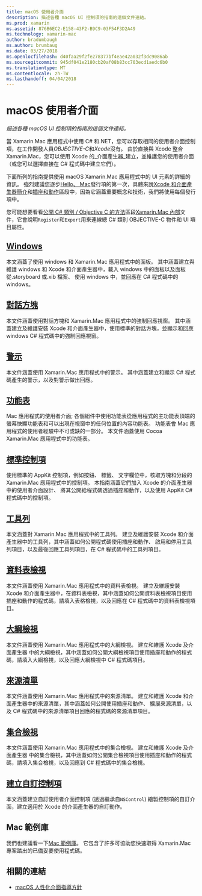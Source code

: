 ```yaml
---
title: macOS 使用者介面
description: 描述各種 macOS UI 控制項的指南的這個文件連結。
ms.prod: xamarin
ms.assetid: 876B6EC2-E158-43F2-B9C9-03F54F3D2A49
ms.technology: xamarin-mac
author: bradumbaugh
ms.author: brumbaug
ms.date: 03/27/2018
ms.openlocfilehash: d40faa29f2fe278377bf4eae42a032f3dc9086ab
ms.sourcegitcommit: 945df041e2180cb20af08b83cc703ecd1aedc6b0
ms.translationtype: MT
ms.contentlocale: zh-TW
ms.lasthandoff: 04/04/2018
---
```

# <a name="macos-user-interface"></a>macOS 使用者介面

_描述各種 macOS UI 控制項的指南的這個文件連結。_

當 Xamarin.Mac 應用程式中使用 C# 和.NET，您可以存取相同的使用者介面控制項，在工作開發人員*OBJECTIVE-C*和*Xcode*沒有。 由於直接與 Xcode 整合 Xamarin.Mac，您可以使用 Xcode 的_介面產生器_建立，並維護您的使用者介面 （或您可以選擇直接在 C# 程式碼中建立它們）。

下面所列的指南提供使用 macOS Xamarin.Mac 應用程式中的 UI 元素的詳細的資訊。 強烈建議您逐步[Hello、 Mac](~/mac/get-started/hello-mac.md)發行項的第一次，具體來說[Xcode 和介面產生器簡介](~/mac/get-started/hello-mac.md#Introduction_to_Xcode_and_Interface_Builder)和[插座和動作](~/mac/get-started/hello-mac.md#Outlets_and_Actions)區段中，因為它涵蓋重要概念和技術，我們將使用每個發行項中。

您可能想要看看[公開 C# 類別 / Objective C 的方法](~/mac/internals/how-it-works.md#exposing-c-classes--methods-to-objective-c)區段[Xamarin.Mac 內部](~/mac/internals/how-it-works.md)文件，它會說明`Register`和`Export`用來連線總 C# 類別 OBJECTIVE-C 物件和 UI 項目屬性。

## <a name="windowsmacuser-interfacewindowmd"></a>[Windows](~/mac/user-interface/window.md)

本文涵蓋了使用 windows 和 Xamarin.Mac 應用程式中的面板。 其中涵蓋建立與維護 windows 和 Xcode 和介面產生器中，載入 windows 中的面板以及面板從.storyboard 或.xib 檔案、 使用 windows 中，並回應在 C# 程式碼中的 windows。

## <a name="dialogsmacuser-interfacedialogmd"></a>[對話方塊](~/mac/user-interface/dialog.md)

本文件涵蓋使用對話方塊和 Xamarin.Mac 應用程式中的強制回應視窗。 其中涵蓋建立及維護安裝 Xcode 和介面產生器中，使用標準的對話方塊，並顯示和回應 windows C# 程式碼中的強制回應視窗。

## <a name="alertsmacuser-interfacealertmd"></a>[警示](~/mac/user-interface/alert.md)

本文件涵蓋使用 Xamarin.Mac 應用程式中的警示。 其中涵蓋建立和顯示 C# 程式碼產生的警示，以及對警示做出回應。

## <a name="menusmacuser-interfacemenumd"></a>[功能表](~/mac/user-interface/menu.md)

Mac 應用程式的使用者介面; 各個組件中使用功能表從應用程式的主功能表頂端的螢幕快顯功能表和可以出現在視窗中的任何位置的內容功能表。 功能表會 Mac 應用程式的使用者經驗中不可或缺的一部分。 本文件涵蓋使用 Cocoa Xamarin.Mac 應用程式中的功能表。

## <a name="standard-controlsmacuser-interfacestandard-controlsmd"></a>[標準控制項](~/mac/user-interface/standard-controls.md)

使用標準的 AppKit 控制項，例如按鈕、 標籤、 文字欄位中，核取方塊和分段的 Xamarin.Mac 應用程式中的控制項。 本指南涵蓋它們加入 Xcode 的介面產生器中的使用者介面設計、 將其公開給程式碼透過插座和動作，以及使用 AppKit C# 程式碼中的控制項。

## <a name="toolbarsmacuser-interfacetoolbarmd"></a>[工具列](~/mac/user-interface/toolbar.md)

本文涵蓋對 Xamarin.Mac 應用程式中的工具列。 建立及維護安裝 Xcode 和介面產生器中的工具列，其中涵蓋如何公開程式碼使用插座和動作、 啟用和停用工具列項目，以及最後回應工具列項目，在 C# 程式碼中的工具列項目。

## <a name="table-viewsmacuser-interfacetable-viewmd"></a>[資料表檢視](~/mac/user-interface/table-view.md)

本文件涵蓋使用 Xamarin.Mac 應用程式中的資料表檢視。 建立及維護安裝 Xcode 和介面產生器中，在資料表檢視，其中涵蓋如何公開資料表檢視項目使用插座和動作的程式碼，請填入表格檢視，以及回應在 C# 程式碼中的資料表檢視項目。

## <a name="outline-viewsmacuser-interfaceoutline-viewmd"></a>[大綱檢視](~/mac/user-interface/outline-view.md)

本文件涵蓋使用 Xamarin.Mac 應用程式中的大綱檢視。 建立和維護 Xcode 及介面產生器 中的大綱檢視，其中涵蓋如何公開大綱檢視項目使用插座和動作的程式碼，請填入大綱檢視，以及回應大綱檢視中 C# 程式碼項目。

## <a name="source-listsmacuser-interfacesource-listmd"></a>[來源清單](~/mac/user-interface/source-list.md)

本文件涵蓋使用 Xamarin.Mac 應用程式中的來源清單。 建立和維護 Xcode 和介面產生器中的來源清單，其中涵蓋如何公開使用插座和動作、 擴展來源清單，以及 C# 程式碼中的來源清單項目回應的程式碼的來源清單項目。

## <a name="collection-viewsmacuser-interfacecollection-viewmd"></a>[集合檢視](~/mac/user-interface/collection-view.md)

本文件涵蓋使用 Xamarin.Mac 應用程式中的集合檢視。 建立和維護 Xcode 及介面產生器 中的集合檢視，其中涵蓋如何公開集合檢視項目使用插座和動作的程式碼，請填入集合檢視，以及回應到 C# 程式碼中的集合檢視。

## <a name="creating-custom-controlsmacuser-interfacecustom-controlsmd"></a>[建立自訂控制項](~/mac/user-interface/custom-controls.md)

本文涵蓋建立自訂使用者介面控制項 (透過繼承自`NSControl`) 繪製控制項的自訂介面，建立適用於 Xcode 的介面產生器的自訂動作。

## <a name="mac-samples-gallery"></a>Mac 範例庫

我們也建議看一下[Mac 範例庫](https://developer.xamarin.com/samples/mac/all/)。 它包含了許多可協助您快速取得 Xamarin.Mac 專案踏出的已備妥要使用程式碼。

## <a name="related-links"></a>相關的連結

- [macOS 人性化介面指導方針](https://developer.apple.com/macos/human-interface-guidelines/overview/themes/)
